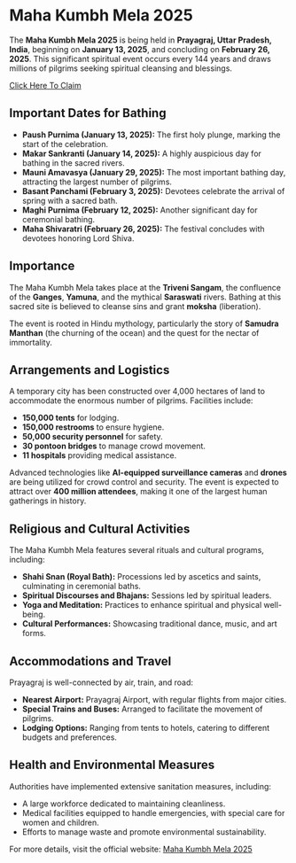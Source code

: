# Maha Kumbh Mela 2025

The **Maha Kumbh Mela 2025** is being held in **Prayagraj, Uttar Pradesh, India**, beginning on **January 13, 2025**, and concluding on **February 26, 2025**. This significant spiritual event occurs every 144 years and draws millions of pilgrims seeking spiritual cleansing and blessings.

[Click Here To Claim](https://m.indiamart.com/proddetail/2854144177297.html?utm_source=Gamingwithbrother.ff&utm_medium=affiliate&utm_campaign=0125&utm_content=208)

## Important Dates for Bathing

- **Paush Purnima (January 13, 2025):** The first holy plunge, marking the start of the celebration.  
- **Makar Sankranti (January 14, 2025):** A highly auspicious day for bathing in the sacred rivers.  
- **Mauni Amavasya (January 29, 2025):** The most important bathing day, attracting the largest number of pilgrims.  
- **Basant Panchami (February 3, 2025):** Devotees celebrate the arrival of spring with a sacred bath.  
- **Maghi Purnima (February 12, 2025):** Another significant day for ceremonial bathing.  
- **Maha Shivaratri (February 26, 2025):** The festival concludes with devotees honoring Lord Shiva.  

## Importance

The Maha Kumbh Mela takes place at the **Triveni Sangam**, the confluence of the **Ganges**, **Yamuna**, and the mythical **Saraswati** rivers. Bathing at this sacred site is believed to cleanse sins and grant **moksha** (liberation).  

The event is rooted in Hindu mythology, particularly the story of **Samudra Manthan** (the churning of the ocean) and the quest for the nectar of immortality.

## Arrangements and Logistics

A temporary city has been constructed over 4,000 hectares of land to accommodate the enormous number of pilgrims. Facilities include:

- **150,000 tents** for lodging.  
- **150,000 restrooms** to ensure hygiene.  
- **50,000 security personnel** for safety.  
- **30 pontoon bridges** to manage crowd movement.  
- **11 hospitals** providing medical assistance.  

Advanced technologies like **AI-equipped surveillance cameras** and **drones** are being utilized for crowd control and security. The event is expected to attract over **400 million attendees**, making it one of the largest human gatherings in history.

## Religious and Cultural Activities

The Maha Kumbh Mela features several rituals and cultural programs, including:

- **Shahi Snan (Royal Bath):** Processions led by ascetics and saints, culminating in ceremonial baths.  
- **Spiritual Discourses and Bhajans:** Sessions led by spiritual leaders.  
- **Yoga and Meditation:** Practices to enhance spiritual and physical well-being.  
- **Cultural Performances:** Showcasing traditional dance, music, and art forms.  

## Accommodations and Travel

Prayagraj is well-connected by air, train, and road:

- **Nearest Airport:** Prayagraj Airport, with regular flights from major cities.  
- **Special Trains and Buses:** Arranged to facilitate the movement of pilgrims.  
- **Lodging Options:** Ranging from tents to hotels, catering to different budgets and preferences.  

## Health and Environmental Measures

Authorities have implemented extensive sanitation measures, including:

- A large workforce dedicated to maintaining cleanliness.  
- Medical facilities equipped to handle emergencies, with special care for women and children.  
- Efforts to manage waste and promote environmental sustainability.  

For more details, visit the official website: [Maha Kumbh Mela 2025](https://m.indiamart.com/proddetail/2854144177297.html?utm_source=Gamingwithbrother.ff&utm_medium=affiliate&utm_campaign=0125&utm_content=208)
